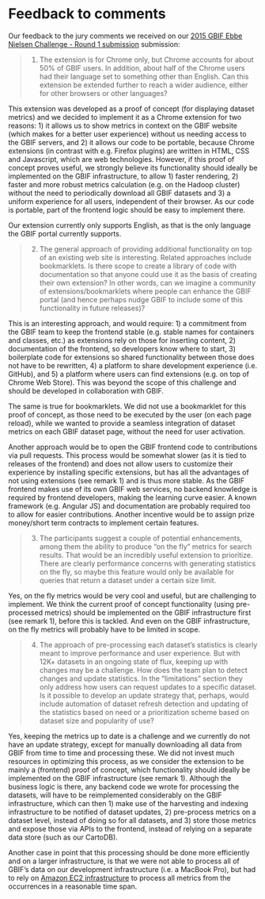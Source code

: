 # Feedback to comments

Our feedback to the jury comments we received on our [2015 GBIF Ebbe Nielsen Challenge - Round 1 submission](http://devpost.com/software/gbif-dataset-metrics) submission:

> 1. The extension is for Chrome only, but Chrome accounts for about 50% of GBIF users. In addition, about half of the Chrome users had their language set to something other than English. Can this extension be extended further to reach a wider audience, either for other browsers or other languages?

This extension was developed as a proof of concept (for displaying dataset metrics) and we decided to implement it as a Chrome extension for two reasons: 1) it allows us to show metrics in context on the GBIF website (which makes for a better user experience) without us needing access to the GBIF servers, and 2) it allows our code to be portable, because Chrome extensions (in contrast with e.g. Firefox plugins) are written in HTML, CSS and Javascript, which are web technologies. However, if this proof of concept proves useful, we strongly believe its functionality should ideally be implemented on the GBIF infrastructure, to allow 1) faster rendering, 2) faster and more robust metrics calculation (e.g. on the Hadoop cluster) without the need to periodically download all GBIF datasets and 3) a uniform experience for all users, independent of their browser.  As our code is portable, part of the frontend logic should be easy to implement there.

Our extension currently only supports English, as that is the only language the GBIF portal currently supports.

> 2. The general approach of providing additional functionality on top of an existing web site is interesting. Related approaches include bookmarklets. Is there scope to create a library of code with documentation so that anyone could use it as the basis of creating their own extension? In other words, can we imagine a community of extensions/bookmarklets where people can enhance the GBIF portal (and hence perhaps nudge GBIF to include some of this functionality in future releases)?

This is an interesting approach, and would require: 1) a commitment from the GBIF team to keep the frontend stable (e.g. stable names for containers and classes, etc.) as extensions rely on those for inserting content, 2) documentation of the frontend, so developers know where to start, 3) boilerplate code for extensions so shared functionality between those does not have to be rewritten, 4) a platform to share development experience (i.e. GitHub), and 5) a platform where users can find extensions (e.g. on top of Chrome Web Store). This was beyond the scope of this challenge and should be developed in collaboration with GBIF.

The same is true for bookmarklets. We did not use a bookmarklet for this proof of concept, as those need to be executed by the user (on each page reload), while we wanted to provide a seamless integration of dataset metrics on each GBIF dataset page, without the need for user activation.

Another approach would be to open the GBIF frontend code to contributions via pull requests. This process would be somewhat slower (as it is tied to releases of the frontend) and does not allow users to customize their experience by installing specific extensions, but has all the advantages of not using extensions (see remark 1) and is thus more stable. As the GBIF frontend makes use of its own GBIF web services, no backend knowledge is required by frontend developers, making the learning curve easier. A known framework (e.g. Angular JS) and documentation are probably required too to allow for easier contributions. Another incentive would be to assign prize money/short term contracts to implement certain features.

> 3. The participants suggest a couple of potential enhancements, among them the ability to produce “on the fly” metrics for search results. That would be an incredibly useful extension to prioritize. There are clearly performance concerns with generating statistics on the fly, so maybe this feature would only be available for queries that return a dataset under a certain size limit.

Yes, on the fly metrics would be very cool and useful, but are challenging to implement. We think the current proof of concept functionality (using pre-processed metrics) should be implemented on the GBIF infrastructure first (see remark 1), before this is tackled. And even on the GBIF infrastructure, on the fly metrics will probably have to be limited in scope.

> 4. The approach of pre-processing each dataset’s statistics is clearly meant to improve performance and user experience. But with 12K+ datasets in an ongoing state of flux, keeping up with changes may be a challenge. How does the team plan to detect changes and update statistics. In the “limitations” section they only address how users can request updates to a specific dataset. Is it possible to develop an update strategy that, perhaps, would include automation of dataset refresh detection and updating of the statistics based on need or a prioritization scheme based on dataset size and popularity of use?

Yes, keeping the metrics up to date is a challenge and we currently do not have an update strategy, except for manually downloading all data from GBIF from time to time and processing these. We did not invest much resources in optimizing this process, as we consider the extension to be mainly a (frontend) proof of concept, which functionality should ideally be implemented on the GBIF infrastructure (see remark 1). Although the business logic is there, any backend code we wrote for processing the datasets, will have to be reimplemented considerably on the GBIF infrastructure, which can then 1) make use of the harvesting and indexing infrastructure to be notified of dataset updates, 2) pre-process metrics on a dataset level, instead of doing so for all datasets, and 3) store those metrics and expose those via APIs to the frontend, instead of relying on a separate data store (such as our CartoDB).

Another case in point that this processing should be done more efficiently and on a larger infrastructure, is that we were not able to process all of GBIF’s data on our development infrastructure (i.e. a MacBook Pro), but had to rely on [Amazon EC2 infrastructure](https://aws.amazon.com/ec2/) to process all metrics from the occurrences in a reasonable time span.

